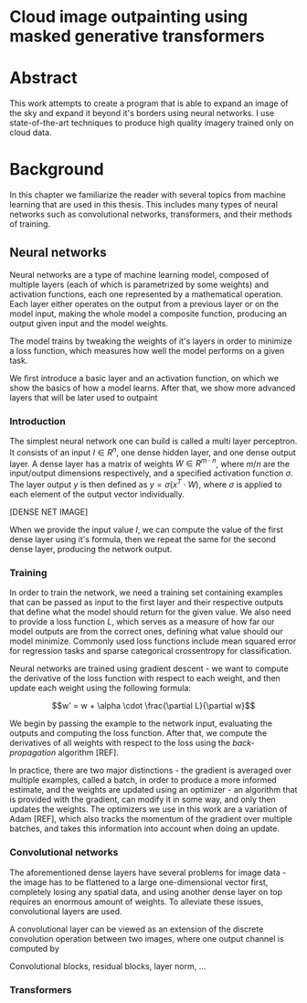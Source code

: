 # Cloud image outpainting using masked generative transformers


# Abstract

This work attempts to create a program that is able to expand an image of the sky and expand it beyond it's borders using neural networks. I use state-of-the-art techniques to produce high quality imagery trained only on cloud data.















# Background

In this chapter we familiarize the reader with several topics from machine learning that are used in this thesis. This includes many types of neural networks such as convolutional networks, transformers, and their methods of training.



## Neural networks

Neural networks are a type of machine learning model, composed of multiple layers (each of which is parametrized by some weights) and activation functions, each one represented by a mathematical operation. Each layer either operates on the output from a previous layer or on the model input, making the whole model a composite function, producing an output given input and the model weights.

The model trains by tweaking the weights of it's layers in order to minimize a loss function, which measures how well the model performs on a given task. 

We first introduce a basic layer and an activation function, on which we show the basics of how a model learns. After that, we show more advanced layers that will be later used to outpaint 

### Introduction

The simplest neural network one can build is called a multi layer perceptron. It consists of an input $I \in R^{n}$, one dense hidden layer, and one dense output layer. A dense layer has a matrix of weights $W \in R^{m \cdot n}$, where $m$/$n$ are the input/output dimensions respectively, and a specified activation function $\sigma$. The layer output $y$ is then defined as $y = \sigma(x^T \cdot W)$, where $\sigma$ is applied to each element of the output vector individually.

[DENSE NET IMAGE]

When we provide the input value $I$, we can compute the value of the first dense layer using it's formula, then we repeat the same for the second dense layer, producing the network output.

### Training

In order to train the network, we need a training set containing examples that can be passed as input to the first layer and their respective outputs that define what the model should return for the given value. We also need to provide a loss function $L$, which serves as a measure of how far our model outputs are from the correct ones, defining what value should our model minimize. Commonly used loss functions include mean squared error for regression tasks and sparse categorical crossentropy for classification.

Neural networks are trained using gradient descent - we want to compute the derivative of the loss function with respect to each weight, and then update each weight using the following formula: 

$$w' = w + \alpha \cdot \frac{\partial L}{\partial w}$$

We begin by passing the example to the network input, evaluating the outputs and computing the loss function. After that, we compute the derivatives of all weights with respect to the loss using the *back-propagation* algorithm [REF].

In practice, there are two major distinctions - the gradient is averaged over multiple examples, called a batch, in order to produce a more informed estimate, and the weights are updated using an optimizer - an algorithm that is provided with the gradient, can modify it in some way, and only then updates the weights. The optimizers we use in this work are a variation of Adam [REF], which also tracks the momentum of the gradient over multiple batches, and takes this information into account when doing an update.


### Convolutional networks

The aforementioned dense layers have several problems for image data - the image has to be flattened to a large one-dimensional vector first, completely losing any spatial data, and using another dense layer on top requires an enormous amount of weights. To alleviate these issues, convolutional layers are used.

A convolutional layer can be viewed as an extension of the discrete convolution operation between two images, where one output channel is computed by 





Convolutional blocks, residual blocks, layer norm, ...


### Transformers



###
